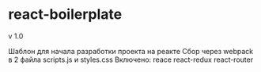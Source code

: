 # react-boilerplate
v 1.0

Шаблон для начала разработки проекта на реакте
Сбор через webpack в 2 файла scripts.js и styles.css
Включено:
  reaсе
  react-redux
  react-router
